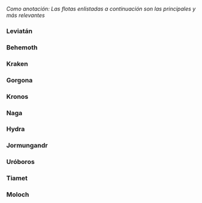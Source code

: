 *Como anotación: Las flotas enlistadas a continuación son las principales y más relevantes*
### Leviatán
### Behemoth
### Kraken
### Gorgona
### Kronos
### Naga
### Hydra
### Jormungandr
### Uróboros
### Tiamet
### Moloch